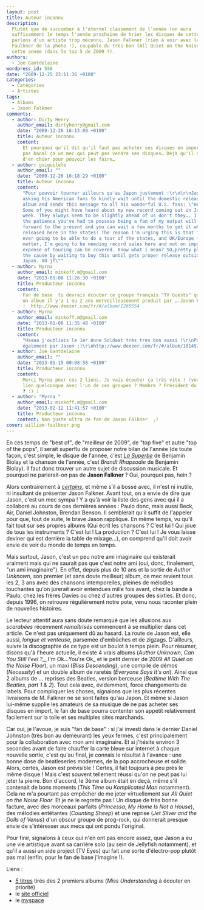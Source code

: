 ```yaml
---
layout: post
title: Auteur inconnu
description:
  Plutôt que de succomber à l'éternel classement de l'année (on aura
  suffisamment le temps l'année prochaine de trier les disques de cette année…),
  parlons d'un artiste trop méconnu, Jason Falkner (rien à voir avec le William
  Faulkner de la photo !), coupable du très bon {All Quiet on the Noise Floor}
  cette année (dans le top 5 de 2009 ?).
authors:
  - Joe Gantdelaine
wordpress_id: 558
date: "2009-12-25 23:11:36 +0100"
categories:
  - Catégories
  - Artistes
tags:
  - Albums
  - Jason Falkner
comments:
  - author: Dirty Henry
    author_email: dirtyhenry@gmail.com
    date: "2009-12-26 16:13:09 +0100"
    title: Auteur inconnu
    content:
      Et pourquoi qu'il dit qu'il faut pas acheter ses disques en import ? C'est
      pas banal ça un mec qui peut pas vendre ses disques… Déjà qu'il a l'air
      d'en chier pour pouvoir les faire…
  - author: guiguilele
    author_email: ""
    date: "2009-12-26 16:18:29 +0100"
    title: Auteur inconnu
    content:
      "Pour pouvoir tourner ailleurs qu'au Japon justement :\r\n\r\nJason is
      asking his American fans to kindly wait until the domestic release of the
      album and sends this message to all his wonderful U.S. fans: \"Hello all!
      Some of you might have heard about my new record coming out in Japan last
      week. They always seem to be slightly ahead of us don't they…. I'm hoping
      the patience you've had to possess being a fan of my output will carry
      forward to the present and you can wait a few months to get it when it's
      released here in the states! The reason I'm urging this is that if I'm
      ever going to be able to do a tour of the states, and UK/Europe for that
      matter, I'm going to be needing record sales here and not on import so the
      expense of touring can be covered. Know what i mean? SO…pretty please help
      the cause by waiting to buy this until gets proper release outside of
      Japan. XO jf\""
  - author: Myrna
    author_email: minkoff.m@gmail.com
    date: "2013-01-08 11:26:30 +0100"
    title: Producteur inconnu
    content:
      Fan de base  tu devrais écouter ce groupe français "TV Guests" qui a sorti
      un album il y'a 1 ou 2 ans merveilleusement produit par ….Jason Falkner
      !  http://www.deezer.com/fr/#/album/1260554
  - author: Myrna
    author_email: minkoff.m@gmail.com
    date: "2013-01-08 11:35:48 +0100"
    title: Producteur inconnu
    content:
      "Haaaa j'oubliais le 1er Anne Soldaat très très bon aussi !\r\nProduit
      également par Jason ;)\r\nhttp://www.deezer.com/fr/#/album/1014523"
  - author: Joe Gantdelaine
    author_email: ""
    date: "2013-01-15 00:08:58 +0100"
    title: Producteur inconnu
    content:
      Merci Myrna pour ces 2 liens. Je vais écouter ça très vite ! (vous avez un
      lien quelconque avec l'un de ces groupes ? Membre ? Président du fan club
      ? :) )
  - author: "Myrna "
    author_email: minkoff.m@gmail.com
    date: "2013-02-12 11:41:57 +0100"
    title: Producteur inconnu
    content: Non juste ultra de fan de Jason Falkner  ;)
cover: william-faulkner.png
---
```


En ces temps de "best of", de "meilleur de 2009", de "top five" et autre "top of
the pops", il serait superflu de proposer notre bilan de l'année (de toute
façon, c'est simple, le disque de l'année, c'est
_[La Superbe](http://www.deadrooster.org/Du-beau-du-bon-du-Biolay)_ de Benjamin
Biolay et la chanson de l'année, c'est _Brandt Rhapsodie_ de Benjamin Biolay).
Il faut donc trouver un autre sujet de discussion musicale. Et pourquoi ne
parlerait-on pas de **Jason Falkner** ? Oui, pourquoi pas, hein ?

Alors contrairement à
_[certains](http://www.deadrooster.org/Good-Evening-Sir-Paulo)_, et même s'il a
bossé avec, il n'est ni inutile, ni insultant de présenter Jason Falkner. Avant
tout, on a envie de dire que Jason, c'est un mec sympa ! Y a qu'à voir la liste
des gens avec qui il a collaboré au cours de ces dernières années : Paulo donc,
mais aussi Beck, Air, Daniel Johnston, Brendan Benson. Il semblerait qu'il
suffit de l'appeler pour que, tout de suite, le brave Jason rapplique. En même
temps, vu qu'il fait tout sur ses propres albums (Qui écrit les chansons ? C'est
lui ! Qui joue de tous les instruments ? C'est lui ! La production ? C'est lui !
Je vous laisse deviner qui est derrière la table de mixage…), on comprend qu'il
doit avoir envie de voir du monde de temps en temps.

Mais surtout, Jason, c'est un peu notre ami imaginaire qui existerait vraiment
mais qui ne saurait pas que c'est notre ami (oui, donc, finalement, "un ami
imaginaire"). En effet, depuis plus de 10 ans et la sortie de _Author Unknown_,
son premier (et sans doute meilleur) album, ce mec revient tous les 2, 3 ans
avec des chansons intemporelles, pleines de mélodies touchantes qu'on jurerait
avoir entendues mille fois avant, chez la bande à Paulo, chez les frères Davies
ou chez d'autres groupes des sixties. Et donc, depuis 1996, on retrouve
régulièrement notre pote, venu nous raconter plein de nouvelles histoires.

Le lecteur attentif aura sans doute remarqué que les allusions aux _scarabées_
récemment _remaîtrisés_ commencent à se multiplier dans cet article. Ce n'est
pas uniquement dû au hasard. La route de Jason est, elle aussi, _longue et
venteuse_, parsemée d'embûches et de zigzags. D'ailleurs, suivre la discographie
de ce type est un boulot à temps plein. Pour résumer, disons qu'à l'heure
actuelle, il existe 4 vrais albums (_Author Unknown_, _Can You Still Feel ?_,_
I'm Ok…You're Ok_ et le petit dernier de 2009 _All Quiet on the Noise Floor_),
un maxi (_Bliss Descending_), une compile de démos (_Necessity_) et un double
album de raretés (_Everyone Says It's on_). Ainsi que 2 albums de … reprises des
Beatles, version berceuse (_Bedtime With The Beatles, part 1 & 2_). Tout cela
avec, évidemment, force changements de labels. Pour compliquer les choses,
signalons que les plus récentes livraisons de M. Falkner ne se sont faites qu'au
Japon. Et même si Jason lui-même supplie les amateurs de sa musique de ne pas
acheter ses disques en import, le fan de base pourra contenter son appétit
relativement facilement sur la toile et ses multiples sites marchands.

Car oui, je l'avoue, je suis "fan de base" : si j'ai investi dans le dernier
Daniel Johnston (très bon au demeurant) les yeux fermés, c'est principalement
pour la collaboration avec mon ami imaginaire. Et si j'hésite environ 3 secondes
avant de faire chauffer la carte bleue sur internet à chaque nouvelle sortie,
c'est qu'au final, je connais le résultat à l'avance : une bonne dose de
beatleseries modernes, de la pop accrocheuse et solide. Alors, certes, Jason est
prévisible ! Certes, il fait toujours à peu près le même disque ! Mais c'est
souvent tellement réussi qu'on ne peut pas lui jeter la pierre. Bon d'accord, le
3ème album était en deçà, même s'il contenait de bons moments (_This Time_ ou
_Komplicated Man_ notamment). Cela ne m'a pourtant pas empêcher de me jeter
virtuellement sur _All Quiet on the Noise Floor_. Et je ne le regrette pas ! Un
disque de très bonne facture, avec des morceaux parfaits (_Princessa_, _My Home
Is Not a House_), des mélodies entêtantes (_Counting Sheep_) et une reprise
(_Jet Silver and the Dolls of Venus_) d'un obscur groupe de prog-rock, qui
donnerait presque envie de s'intéresser aux mecs qui ont pondu l'original.

Pour finir, signalons à ceux qui n'en ont pas encore assez, que Jason a eu une
vie artistique avant sa carrière solo (au sein de Jellyfish notamment), et qu'il
a aussi un side project (TV Eyes) qui fait une sorte d'électro-pop plutôt pas
mal (enfin, pour le fan de base j'imagine !).

Liens :

- [5 titres](http://www.deezer.com/listen-3915256) tirés des 2 premiers albums
  (_Miss Understanding_ à écouter en priorité)
- le [site officiel](http://www.jasonfalkner.net)
- le [myspace](http://www.myspace.com/jasonfalkner)
